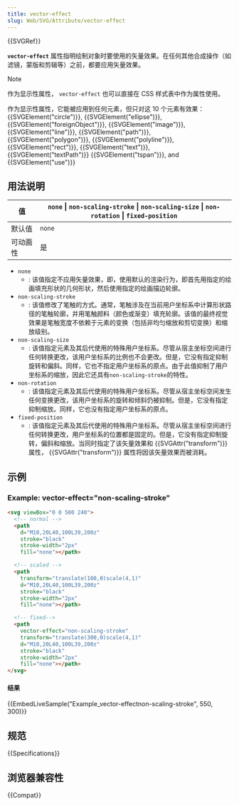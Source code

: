 ```yaml
---
title: vector-effect
slug: Web/SVG/Attribute/vector-effect
---
```


{{SVGRef}}

**`vector-effect`** 属性指明绘制对象时要使用的矢量效果。在任何其他合成操作（如滤镜，蒙版和剪辑等）之前，都要应用矢量效果。

> [!NOTE]
> 作为显示性属性， `vector-effect` 也可以直接在 CSS 样式表中作为属性使用。

作为显示性属性，它能被应用到任何元素，但只对这 10 个元素有效果：{{SVGElement("circle")}}, {{SVGElement("ellipse")}}, {{SVGElement("foreignObject")}}, {{SVGElement("image")}}, {{SVGElement("line")}}, {{SVGElement("path")}}, {{SVGElement("polygon")}}, {{SVGElement("polyline")}}, {{SVGElement("rect")}}, {{SVGElement("text")}}, {{SVGElement("textPath")}} {{SVGElement("tspan")}}, and {{SVGElement("use")}}

## 用法说明

| 值       | `none` \| `non-scaling-stroke` \| `non-scaling-size` \| `non-rotation` \| `fixed-position` |
| -------- | ------------------------------------------------------------------------------------------ |
| 默认值   | `none`                                                                                     |
| 可动画性 | 是                                                                                         |

- `none`
  - : 该值指定不应用矢量效果，即，使用默认的渲染行为，即首先用指定的绘画填充形状的几何形状，然后使用指定的绘画描边轮廓。
- `non-scaling-stroke`
  - : 该值修改了笔触的方式。通常，笔触涉及在当前用户坐标系中计算形状路径的笔触轮廓，并用笔触颜料（颜色或渐变）填充轮廓。该值的最终视觉效果是笔触宽度不依赖于元素的变换（包括非均匀缩放和剪切变换）和缩放级别。
- `non-scaling-size`
  - : 该值指定元素及其后代使用的特殊用户坐标系。尽管从宿主坐标空间进行任何转换更改，该用户坐标系的比例也不会更改。但是，它没有指定抑制旋转和偏斜。同样，它也不指定用户坐标系的原点。由于此值抑制了用户坐标系的缩放，因此它还具有`non-scaling-stroke`的特性。
- `non-rotation`
  - : 该值指定元素及其后代使用的特殊用户坐标系。尽管从宿主坐标空间发生任何变换更改，该用户坐标系的旋转和倾斜仍被抑制。但是，它没有指定抑制缩放。同样，它也没有指定用户坐标系的原点。
- `fixed-position`
  - : 该值指定元素及其后代使用的特殊用户坐标系。尽管从宿主坐标空间进行任何转换更改，用户坐标系的位置都是固定的。但是，它没有指定抑制旋转，偏斜和缩放。当同时指定了该矢量效果和 {{SVGAttr("transform")}} 属性， {{SVGAttr("transform")}} 属性将因该矢量效果而被消耗。

## 示例

### Example: vector-effect="non-scaling-stroke"

```html
<svg viewBox="0 0 500 240">
  <!-- normal -->
  <path
    d="M10,20L40,100L39,200z"
    stroke="black"
    stroke-width="2px"
    fill="none"></path>

  <!-- scaled -->
  <path
    transform="translate(100,0)scale(4,1)"
    d="M10,20L40,100L39,200z"
    stroke="black"
    stroke-width="2px"
    fill="none"></path>

  <!-- fixed-->
  <path
    vector-effect="non-scaling-stroke"
    transform="translate(300,0)scale(4,1)"
    d="M10,20L40,100L39,200z"
    stroke="black"
    stroke-width="2px"
    fill="none"></path>
</svg>
```

#### 结果

{{EmbedLiveSample("Example_vector-effectnon-scaling-stroke", 550, 300)}}

## 规范

{{Specifications}}

## 浏览器兼容性

{{Compat}}
